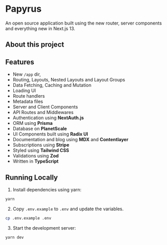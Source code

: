 # Papyrus

An open source application built using the new router, server components and everything new in Next.js 13.

## About this project

## Features

- New `/app` dir,
- Routing, Layouts, Nested Layouts and Layout Groups
- Data Fetching, Caching and Mutation
- Loading UI
- Route handlers
- Metadata files
- Server and Client Components
- API Routes and Middlewares
- Authentication using **NextAuth.js**
- ORM using **Prisma**
- Database on **PlanetScale**
- UI Components built using **Radix UI**
- Documentation and blog using **MDX** and **Contentlayer**
- Subscriptions using **Stripe**
- Styled using **Tailwind CSS**
- Validations using **Zod**
- Written in **TypeScript**

## Running Locally

1. Install dependencies using yarn:

```sh
yarn
```

2. Copy `.env.example` to `.env` and update the variables.

```sh
cp .env.example .env
```

3. Start the development server:

```sh
yarn dev
```
